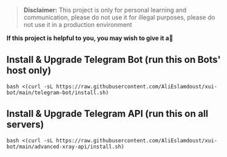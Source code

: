 > **Disclaimer:** This project is only for personal learning and communication, please do not use it for illegal purposes, please do not use it in a production environment

**If this project is helpful to you, you may wish to give it a**:star2:

## Install & Upgrade Telegram Bot (run this on Bots' host only)

```
bash <(curl -sL https://raw.githubusercontent.com/AliEslamdoust/xui-bot/main/telegram-bot/install.sh)
```

## Install & Upgrade Telegram API (run this on all servers)

```
bash <(curl -sL https://raw.githubusercontent.com/AliEslamdoust/xui-bot/main/advanced-xray-api/install.sh)
```